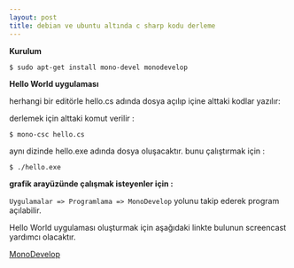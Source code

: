 ```yaml
---
layout: post
title: debian ve ubuntu altında c sharp kodu derleme
---
```


**Kurulum**

    $ sudo apt-get install mono-devel monodevelop

**Hello World uygulaması**

herhangi bir editörle hello.cs adında dosya açılıp içine alttaki kodlar yazılır:

<script src="https://gist.github.com/832636.js"> </script>

derlemek için alttaki komut verilir :

    $ mono-csc hello.cs

aynı dizinde hello.exe adında dosya oluşacaktır. bunu çalıştırmak için :

    $ ./hello.exe

**grafik arayüzünde çalışmak isteyenler için :**

`Uygulamalar => Programlama => MonoDevelop` yolunu takip ederek program açılabilir.

Hello World uygulaması oluşturmak için aşağıdaki linkte bulunun screencast yardımcı olacaktır.

[MonoDevelop](http://ecylmz.com/file/monodevelop.gif)
